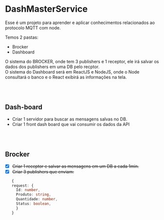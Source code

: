 # DashMasterService

Esse é um projeto para aprender e aplicar conhecimentos relacionados ao protocolo MQTT com node.

Temos 2 pastas:
- Brocker
- Dashboard

O sistema do BROCKER, onde tem 3 publishers e 1 receptor, ele irá salvar os dados dos publishers em uma DB pelo recptor. <br>
O sistema do Dashboard será em ReactJS e NodeJS, onde o Node consultará o banco e o React exibirá as informações na tela.

<br>
<br>

## Dash-board 
  - Criar 1 servidor para buscar as mensagens salvas no DB.
  - Criar 1 front dash board que vai consumir os dados da API

<br>
<br>

## Brocker
  - [x] ~~Criar 1 receptor e salvar as mensagens em um DB a cada 1min.~~
  - [x] ~~Criar 3 publishers que enviam:~~ 
   ```ts 
      {
      request: {
        Id: number, 
        Produto: string,
        Quantidade: number,
        Status: boolean,
        }
      }
  ```